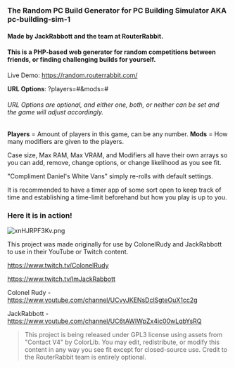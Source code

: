 ### The Random PC Build Generator for PC Building Simulator AKA pc-building-sim-1
#### Made by JackRabbott and the team at RouterRabbit.

#### This is a PHP-based web generator for random competitions between friends, or finding challenging builds for yourself.

Live Demo: https://random.routerrabbit.com/




**URL Options**: ?players=#&mods=# 
######  URL Options are optional, and either one, both, or neither can be set and the game will adjust accordingly.
**Players** = Amount of players in this game, can be any number.
**Mods** = How many modifiers are given to the players.



Case size, Max RAM, Max VRAM, and Modifiers all have their own arrays so you can add, remove, change options, or change likelihood as you see fit. 



"Compliment Daniel's White Vans" simply re-rolls with default settings.



It is recommended to have a timer app of some sort open to keep track of time and establishing a time-limit beforehand but how you play is up to you.



### Here it is in action!
![xnHJRPF3Kv.png](https://i.imgur.com/odUPr89.png)



This project was made originally for use by ColonelRudy and JackRabbott to use in their YouTube or Twitch content.

https://www.twitch.tv/ColonelRudy 

https://www.twitch.tv/ImJackRabbott

Colonel Rudy - https://www.youtube.com/channel/UCvyJKENsDclSgteOuX1cc2g

JackRabbott - https://www.youtube.com/channel/UC6tAWIWpZx4ic00wLqbYsRQ



>This project is being released under GPL3 license using assets from "Contact V4" by ColorLib. You may edit, redistribute, or modify this content in any way you see fit except for closed-source use. Credit to the RouterRabbit team is entirely optional. 
